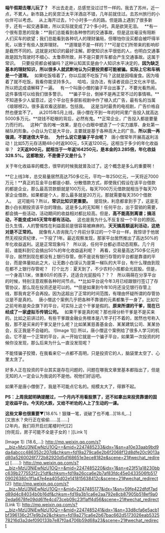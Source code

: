 **端午假期去哪儿玩了？**
 
不出去走走，总感觉没过过节一样的。我去了苏州，近一点，不累人。新市路上的吴宫泛太平洋酒店不错，几年前就住过。去苏州旅行的小伙伴可以考虑。
 
从上海开过去，1个小时多一点的路。但是路上遇到了很多新手，还有一起交通事故，所以实际就变成了2个多小时。真是欲哭无泪。
 
**有一个很有意思的现象：**我们总能看到各种惨烈的交通事故，但是这丝毫没有阻断人们买车的欲望；我们总能看到各种坑人的理财骗局，但哪怕你没买都会被吓得半死，以致于有些人放弃理财。
 
**道理是不是一样的？**可是它们所带来的影响却是截然不同的。这就是对知识的最好注解。即使知识水平很低的人，也明白交通事故是因为驾驶时不细心、太鲁莽所致，并不是只要开车都会产生交通事故。这属于常识。
 
只要投资都会被骗吗？这种认知其实是由个人知识水平决定的，**因为缺乏基本的理财知识，所以很多人就武断地认为只要投资都可能被骗。实际上它和车祸是一个道理。**
 
如果吃饭噎着了，你以后就不吃饭了吗？这就是因噎废食。因为噎着了就不吃饭，我看你能坚持多久。
 
哈哈，没办法，有读者说自己文化水平低。所以把这成语解释了一遍。
 
有一个叫唐小僧的骗子平台出事了，不要光看热闹，这件事情可以给我们很多警示。
 
**骗子平台，倒掉不是再正常不过的事情嘛。**不知道多少人留意过，这个平台在多部影视剧中作了植入式广告，最有名的当属《琅琊榜2》。很多喜欢看这部剧，包括我。
 
这是当时最贵的电视剧，广告价格自然也便宜不了。
 
从2015年5月上线，唐小僧在不到一年的时间里广告投入就高达5000多万元。**烧钱不眨眼的背后，必然有鬼。**正常企业，广告投入都是要量力而行的。
 
这种广告的唯一效果，是在小白眼中塑造了一个实力雄厚、身处第一梯队的形象。小白认为它是大平台，主要就是基于各种高大上的广告。**所以我一再强调，不要迷信大平台**。
 
**为什么说它是骗子平台呢？**
 
唐小僧常年开展高返利活动！比如5万元存活期48小时返900元，5天返1200元。这相当于多少的年化收益率？
 
**2天返900元，就相当于一年返164250元，是本金的3.285倍，年化收益328.5%。这都敢投，不是傻子又是什么？**
  
关于年化收益率的概念，很早的时候我就普及过了。这个概念是多么的重要啊！
  
**它上线3年，总交易量居然高达750多亿元，平均一年250亿元，一天将近7000万元！**真正的互金平台都是小额、分散借款方式，即使我们假设在该平台借款的都是企业，那么最高贷款额就是100万元，每天7000万元借款就相当于每天70家企业借款。如果都是个人，那么最多就是20万元，那就需要每天350个借款人。
 
这可能吗？所以，**常识比知识更重要。**
 
提现快，利息都拿到手了，这是无数小白长期投资该平台的理由。这是多么的无知啊！任何平台，出于营销的需要，都会搞一些活动，活动期间的收益相对都比较高。但是，**高不能高到离谱；搞活动，不能变成365天常年都有活动。**
 
这也是我为什么不反复投一个平台的原因。日久生情，人的警惕性在利益面前是很容易被麻痹的。**天天搞高额返利活动，这绝对是不正常的。**
 
就像有人咨询我几个月前分享过的一个平台一样，我惊讶于他居然无视投资纪律，一下投了1年。最近观察发现，那家平台居然推出了高达50%的年化收益返利。这是正常现象吗？
 
所以说，任何平台都必须动态观察。几个月前，谁能料到它会搞出50%的年化收益返利呢？
 
再看，交易量高达750多亿元的平台，居然到现在都没有上银行存管。倒不是说有银行存管的平台都是靠谱的平台，而是体量如此之大，让无数小白误认为是第一梯队的大平台，有什么理由到现在都不上银行存管呢？
 
打个比方：夏天到了，不少农村小孩都会光屁股。但是，一个身高1.1米，体重60斤的孩子，还适合光屁股吗？？？
 
所以萌萌在分享平台的时候，特别注意观察各种时间节点。**比如平台说今年3月已经跟银行签订了存管协议，那么现在投资还是可以的。**但是如果到今年10月还没见银行存管上线，那我肯定不会再投。因为这超出了正常的时间范围，有理由怀疑所谓的存管协议是不是真的。
 
唐小僧这个案例几乎把各种不靠谱的元素都集于一身了。比如它之前号称是央企旗下的平台，可实际上这个干爹是假的。**原来所谓的干爹，现在已经成了一家虚拟币传销公司。**
 
如果干爹是真的呢？那也得分析干爹是不是买来的。比如之前讲过的，有些干爹跟金融业务根本是八竿子打不着的，居然也号称入股，那不是买来的干爹又是什么呢？比如某某慈善基金会、某某建筑公司、某某协会，反正我是不会碰的。
![Image 1][]
所以，唐小僧这个案例给了很多人学习的机会。它不是一个正常的平台，从一开始它就是一个骗子平台，如果第一次投资的时候你没发现，那么后来为什么一直没发现呢？
  
不能怪骗子狡猾，在我看来它一点都不高明，只是投资它的人，脑袋里太空了、心里太贪了。
  
好多人正在投资的平台其实是存在问题的，问题在哪我文章里基本都指出了，但是无知的人一定会认为我说的不是他。祝他们好运吧。
  
如果不是唐小僧倒了，我是不可能点它名的。规模太大了，得罪不起。
  
**PS：上周我就明确提醒过，一个月内不用看股票了，还不如拿出来投资靠谱的固定收益平台。今天的大跌，又给不听劝的人上了生动的一课。**
  
**这些文章也很重要**▼[18.6%！狠赚一笔，说破了也不难...][18.6_...]  
[又放水？央行正在偷偷......][......]  
[2年内，我们将开启烂尾楼时代][2]  
[你死后，房子可能不全是子女的！][Link 1]

[Image 1]: 
[18.6_...]: http://mp.weixin.qq.com/s?__biz=MzU3NjEwNzU1OQ==&mid=2247485233&idx=1&sn=a10e33aab9bd9da4abccc486352c207d&chksm=fd19a279ca6e2b6f2068f12d8dfe20c9013ad80a5260026f772b82920d5d168651e3ece8182e&scene=21#wechat_redirect
[......]: http://mp.weixin.qq.com/s?__biz=MzU3NjEwNzU1OQ==&mid=2247485220&idx=1&sn=e23f51a18230bbc639b277552f2c21df&chksm=fd19a26cca6e2b7af83fdc45e0433506fb51709026380c1f1a47e4ea405d02e141815638412c&scene=21#wechat_redirect
[2]: http://mp.weixin.qq.com/s?__biz=MzU3NjEwNzU1OQ==&mid=2247485177&idx=1&sn=59fe422dfdf7add89d4c84034b0b16df&chksm=fd19a3b1ca6e2aa792e8cb87905b518ef9a02eda6678fe09dd61fe4cd73ceb09c23f1aff4d56&scene=21#wechat_redirect
[Link 1]: http://mp.weixin.qq.com/s?__biz=MzU3NjEwNzU1OQ==&mid=2247485241&idx=1&sn=33d8cfa6e5acb1bf396136c2f7e9b2e2&chksm=fd19a271ca6e2b67bac662d5173026eab532578216d3a2def090133b7e87f0a4706b59d68a23&scene=21#wechat_redirect